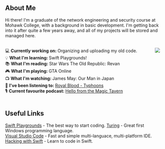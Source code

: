 ## About Me
Hi there! I'm a graduate of the network engineering and security course at Mohawk College, with a background in basic development. I'm getting back into it after quite a few years away, and all of my projects will be stored and managed here.<br>
<br>

<a href="#">
  <!-- Remove "&layout=compact" to switch to list view. This will likely look better once the list becomes longer. -->
	<!-- Add "&langs_count=x" to specify the number of languages displayed, where x is the number of languages. -->
  <img align="right" src="https://github-readme-stats.vercel.app/api/top-langs?username=Gediren&layout=compact" />
</a>

<!-- Need to be careful of sentence length in this section, otherwise it runs into the graph. -->
💻 <b>Currently working on: </b>Organizing and uploading my old code.<br>
💡 <b>What I'm learning: </b>Swift Playgrounds!<br>
📚 <b>What I'm reading: </b>Star Wars The Old Republic: Revan<br>
🎮 <b>What I'm playing: </b>GTA Online<br>
📺 <b>What I'm watching: </b>James May: Our Man in Japan<br>
🎵 <b>I've been listening to: </b> <a href="https://open.spotify.com/album/05aqnnpYVOvsX0SIzmIuxi?si=0axtTv-MRx-es-PPEyi66g">Royal Blood - Typhoons</a><br>
🎙️ <b>Current favourite podcast: </b> <a href="https://hellofromthemagictavern.com/">Hello from the Magic Tavern</a><br>
<br>

## Useful Links
<a href="https://www.apple.com/swift/playgrounds/">Swift Playgrounds</a> - The best way to start coding.
<a href="http://compsci.ca/holtsoft/">Turing</a> - Great first Windows programming language.<br>
<a href="https://code.visualstudio.com/">Visual Studio Code</a> - Fast and simple multi-languace, multi-platform IDE.<br>
<a href="https://www.hackingwithswift.com/">Hacking with Swift</a> - Learn to code in Swift.
